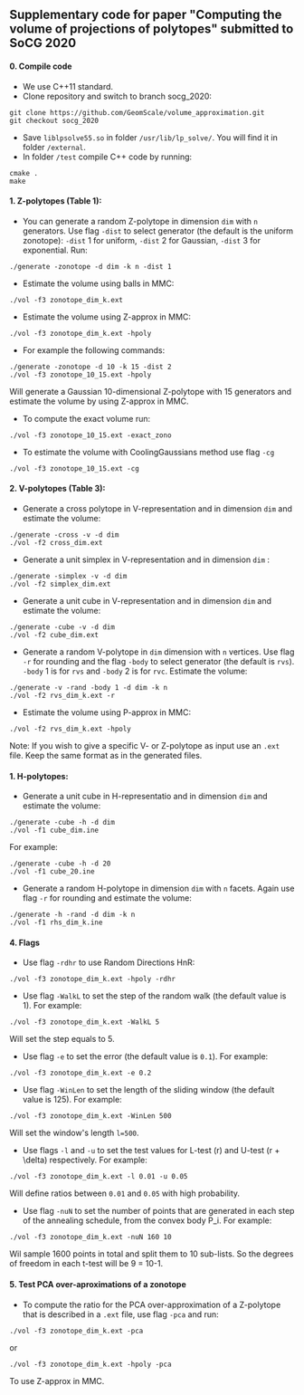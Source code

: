 ## Supplementary code for paper "Computing the volume of projections of polytopes" submitted to SoCG 2020

#### 0. Compile code
- We use C++11 standard.  
- Clone repository and switch to branch socg_2020:  
```
git clone https://github.com/GeomScale/volume_approximation.git  
git checkout socg_2020
```
- Save `liblpsolve55.so` in folder `/usr/lib/lp_solve/`. You will find it in folder `/external`.  
- In folder `/test` compile C++ code by running:  
```
cmake .  
make  
```

#### 1. Z-polytopes (Table 1):  
- You can generate a random Z-polytope in dimension `dim` with `n` generators. Use flag `-dist` to select generator (the default is the uniform zonotope): `-dist` 1 for uniform, `-dist` 2 for Gaussian, `-dist` 3 for exponential. Run:  
```
./generate -zonotope -d dim -k n -dist 1
```

- Estimate the volume using balls in MMC:  
```
./vol -f3 zonotope_dim_k.ext
```

- Estimate the volume using Z-approx in MMC:  
```
./vol -f3 zonotope_dim_k.ext -hpoly
```

- For example the following commands:  
```
./generate -zonotope -d 10 -k 15 -dist 2
./vol -f3 zonotope_10_15.ext -hpoly
```
Will generate a Gaussian 10-dimensional Z-polytope with 15 generators and estimate the volume by using Z-approx in MMC.  


- To compute the exact volume run:  
```
./vol -f3 zonotope_10_15.ext -exact_zono
```

- To estimate the volume with CoolingGaussians method use flag `-cg`  
```
./vol -f3 zonotope_10_15.ext -cg
```

#### 2. V-polytopes (Table 3):  

- Generate a cross polytope in V-representation and in dimension `dim` and estimate the volume:  
```
./generate -cross -v -d dim
./vol -f2 cross_dim.ext
```

- Generate a unit simplex in V-representation and in dimension `dim` :  
```
./generate -simplex -v -d dim
./vol -f2 simplex_dim.ext
```

- Generate a unit cube in V-representation and in dimension `dim` and estimate the volume:  
```
./generate -cube -v -d dim
./vol -f2 cube_dim.ext
```

- Generate a random V-polytope in `dim` dimension with `n` vertices. Use flag `-r` for rounding and the flag `-body` to select generator (the default is `rvs`). `-body` 1 is for `rvs` and `-body` 2 is for `rvc`. Estimate the volume:  
```
./generate -v -rand -body 1 -d dim -k n
./vol -f2 rvs_dim_k.ext -r
```

- Estimate the volume using P-approx in MMC:  
```
./vol -f2 rvs_dim_k.ext -hpoly
```

Note: If you wish to give a specific V- or Z-polytope as input use an `.ext` file. Keep the same format as in the generated files.

#### 1. H-polytopes:  
- Generate a unit cube in H-representatio and in dimension `dim` and estimate the volume:  
```
./generate -cube -h -d dim
./vol -f1 cube_dim.ine
```

For example:  
```
./generate -cube -h -d 20
./vol -f1 cube_20.ine
```

- Generate a random H-polytope in dimension `dim` with `n` facets. Again use flag `-r` for rounding and estimate the volume:  
```
./generate -h -rand -d dim -k n
./vol -f1 rhs_dim_k.ine
```


#### 4. Flags

- Use flag `-rdhr` to use Random Directions HnR:  
```
./vol -f3 zonotope_dim_k.ext -hpoly -rdhr
```

- Use flag `-WalkL` to set the step of the random walk (the default value is 1). For example:  
```
./vol -f3 zonotope_dim_k.ext -WalkL 5
```
Will set the step equals to 5.  


- Use flag `-e` to set the error (the default value is `0.1`). For example:  
```
./vol -f3 zonotope_dim_k.ext -e 0.2
```

- Use flag `-WinLen` to set the length of the sliding window (the default value is 125). For example:  
```
./vol -f3 zonotope_dim_k.ext -WinLen 500
```
Will set the window's length `l=500`.  


- Use flags `-l` and `-u` to set the test values for L-test (r) and U-test (r + \delta) respectively. For example:  
```
./vol -f3 zonotope_dim_k.ext -l 0.01 -u 0.05
```
Will define ratios between `0.01` and `0.05` with high probability.  

- Use flag `-nuN` to set the number of points that are generated in each step of the annealing schedule, from the convex body P_i. For example:  
```
./vol -f3 zonotope_dim_k.ext -nuN 160 10
```
Wil sample 1600 points in total and split them to 10 sub-lists. So the degrees of freedom in each t-test will be 9 = 10-1.  

#### 5. Test PCA over-aproximations of a zonotope

- To compute the ratio for the PCA over-approximation of a Z-polytope that is described in a `.ext` file, use flag `-pca` and run:  
```
./vol -f3 zonotope_dim_k.ext -pca
```

or   
```
./vol -f3 zonotope_dim_k.ext -hpoly -pca
```
To use Z-approx in MMC.

